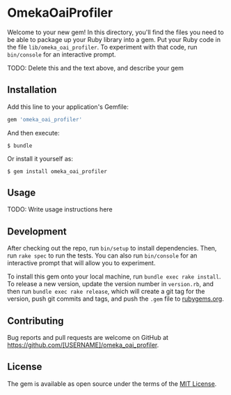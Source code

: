 # OmekaOaiProfiler

Welcome to your new gem! In this directory, you'll find the files you need to be able to package up your Ruby library into a gem. Put your Ruby code in the file `lib/omeka_oai_profiler`. To experiment with that code, run `bin/console` for an interactive prompt.

TODO: Delete this and the text above, and describe your gem

## Installation

Add this line to your application's Gemfile:

```ruby
gem 'omeka_oai_profiler'
```

And then execute:

    $ bundle

Or install it yourself as:

    $ gem install omeka_oai_profiler

## Usage

TODO: Write usage instructions here

## Development

After checking out the repo, run `bin/setup` to install dependencies. Then, run `rake spec` to run the tests. You can also run `bin/console` for an interactive prompt that will allow you to experiment.

To install this gem onto your local machine, run `bundle exec rake install`. To release a new version, update the version number in `version.rb`, and then run `bundle exec rake release`, which will create a git tag for the version, push git commits and tags, and push the `.gem` file to [rubygems.org](https://rubygems.org).

## Contributing

Bug reports and pull requests are welcome on GitHub at https://github.com/[USERNAME]/omeka_oai_profiler.

## License

The gem is available as open source under the terms of the [MIT License](https://opensource.org/licenses/MIT).
